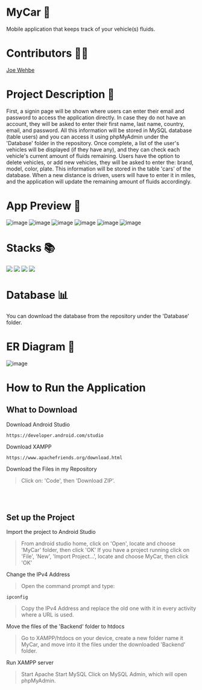 # MyCar :car:
Mobile application that keeps track of your vehicle(s) fluids. 

# Contributors :raising_hand_man:
<a href="https://github.com/Joe-Wehbe">Joe Wehbe</a>

# Project Description :page_with_curl: 

First, a signin page will be shown where users can enter their email and password to access the application directly. In case they do not have an account, they will be asked to enter their first name, last name, country, email, and password. All this information will be stored in MySQL database (table users) and you can access it using phpMyAdmin under the 'Database' folder in the repository. Once complete, a list of the user's vehicles will be displayed (if they have any), and they can check each vehicle's current amount of fluids remaining. Users have the option to delete vehicles, or add new vehicles, they will be asked to enter the: brand, model, color, plate. This information will be stored in the table 'cars' of the database. When a new distance is driven, users will have to enter it in miles, and the application will update the remaining amount of fluids accordingly.
      
# App Preview :iphone:
![image](https://user-images.githubusercontent.com/102875229/209527996-954449ea-fe45-4767-b18c-b4d701f41934.png)
![image](https://user-images.githubusercontent.com/102875229/209528710-240a9220-9f75-4ba6-9a92-0a73f9f2b8d8.png)
![image](https://user-images.githubusercontent.com/102875229/209528293-a92cac30-8c58-4eb8-8cea-278d7586f88a.png)
![image](https://user-images.githubusercontent.com/102875229/209528429-61e3de0f-7cd4-450a-a540-e2d04d0d7036.png)
![image](https://user-images.githubusercontent.com/102875229/209529553-41608ad4-64b7-4c9c-a4ce-f78df25aad81.png)
![image](https://user-images.githubusercontent.com/102875229/209529803-0ff8b60f-c61f-4fc8-b19c-ce49ccfb57e3.png)

# Stacks :books:
<img src="https://img.shields.io/badge/-PHP-232531?logo=php&logoColor=white&style=for-the-badge" ></img>
<img src="https://img.shields.io/badge/-java-5382a1?logo=&logoColor=white&style=for-the-badge" ></img>
<img src="https://img.shields.io/badge/-MYSQL-00758f?logo=mysql&logoColor=white&style=for-the-badge" ></img>
<img src="https://img.shields.io/badge/-ANDROID%20STUDIO-3DDC84?logo=android-studio&logoColor=white&style=for-the-badge" ></img>

# Database :bar_chart:
You can download the database from the repository under the 'Database' folder.

# ER Diagram :link:
![image](https://user-images.githubusercontent.com/102875229/207974550-3ca3fe1e-488d-41bf-b088-71dfc135a4a0.png)


# How to Run the Application
## What to Download
Download Android Studio
```
https://developer.android.com/studio
```

Download XAMPP
```
https://www.apachefriends.org/download.html
```

Download the Files in my Repository
> Click on: 'Code', then 'Download ZIP'.

<br /> 
<br /> 

## Set up the Project
Import the project to Android Studio
> From android studio home, click on 'Open', locate and choose 'MyCar' folder, then click 'OK'
> If you have a project running click on 'File', 'New', 'Import Project...', locate and choose MyCar, then click 'OK'

Change the IPv4 Address
> Open the command prompt and type:
```
ipconfig
```
> Copy the IPv4 Address and replace the old one with it in every activity where a URL is used.

Move the files of the 'Backend' folder to htdocs
> Go to XAMPP/htdocs on your device, create a new folder name it MyCar, and move into it the files under the downloaded 'Backend' folder.

Run XAMPP server
> Start Apache
> Start MySQL
> Click on MySQL Admin, which will open phpMyAdmin.









